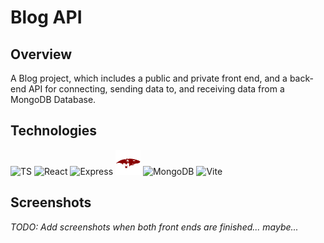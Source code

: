 # Blog API
## Overview
A Blog project, which includes a public and private front end, and a back-end API for connecting, sending data to, and receiving data from a MongoDB Database.
## Technologies
<img alt="TS" width="40px" src="https://upload.wikimedia.org/wikipedia/commons/4/4c/Typescript_logo_2020.svg"/> <img alt="React" width="50px" height="40px" src="https://upload.wikimedia.org/wikipedia/commons/thumb/a/a7/React-icon.svg/1280px-React-icon.svg.png"/> <img alt="Express" width="100px" height="40px" src="https://upload.wikimedia.org/wikipedia/commons/6/64/Expressjs.png"/> <img alt="Mongoose" width="40px" height="40px" src="https://raw.githubusercontent.com/github/explore/80688e429a7d4ef2fca1e82350fe8e3517d3494d/topics/mongoose/mongoose.png"/> <img alt="MongoDB" width="50px" height="40px" src="http://mongodb-js.github.io/leaf/mongodb-leaf_256x256.png"/> <img alt="Vite" width="50px" height="40px" src="https://vitejs.dev/logo-with-shadow.png"/>
## Screenshots
*TODO: Add screenshots when both front ends are finished... maybe...*
